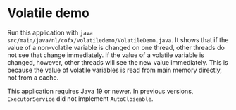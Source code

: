 # Volatile demo

Run this application with `java src/main/java/nl/cofx/volatiledemo/VolatileDemo.java`.
It shows that if the value of a non-volatile variable is changed on one thread,
other threads do not see that change immediately.
If the value of a volatile variable is changed, however, other threads will see the new value immediately.
This is because the value of volatile variables is read from main memory directly, not from a cache.

This application requires Java 19 or newer.
In previous versions, `ExecutorService` did not implement `AutoCloseable`.
